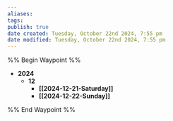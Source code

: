 ```yaml
---
aliases: 
tags: 
publish: true
date created: Tuesday, October 22nd 2024, 7:55 pm
date modified: Tuesday, October 22nd 2024, 7:55 pm
---
```

%% Begin Waypoint %%
- **2024**
	- **12**
		- **[[2024-12-21-Saturday]]**
		- **[[2024-12-22-Sunday]]**

%% End Waypoint %%